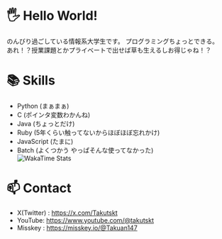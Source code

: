 # 🖐️ Hello World!
のんびり過ごしている情報系大学生です。
プログラミングちょっとできる。
<br>あれ！？授業課題とかプライベートで出せば草も生えるしお得じゃね！？

# 📚 Skills
- Python (まぁまぁ)
- C (ポインタ変数わかんね)
- Java (ちょっとだけ)
- Ruby (5年くらい触ってないからほぼほぼ忘れかけ)
- JavaScript (たまに)
- Batch (よくつかう やっぱそんな使ってなかった)
<br>![WakaTime Stats]([https://github-readme-stats.vercel.app/api/wakatime?username=taku_147&layout=compact](https://github.com/anuraghazra/github-readme-stats))

# 📫 Contact
- X(Twitter) : https://x.com/Takutskt
- YouTube: https://www.youtube.com/@takutskt
- Misskey : https://misskey.io/@Takuan147

